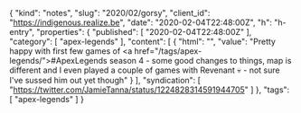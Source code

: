 {
  "kind": "notes",
  "slug": "2020/02/gorsy",
  "client_id": "https://indigenous.realize.be",
  "date": "2020-02-04T22:48:00Z",
  "h": "h-entry",
  "properties": {
    "published": [
      "2020-02-04T22:48:00Z"
    ],
    "category": [
      "apex-legends"
    ],
    "content": [
      {
        "html": "",
        "value": "Pretty happy with first few games of <a href=\"/tags/apex-legends/\">#ApexLegends</a> season 4 - some good changes to things, map is different and I even played a couple of games with Revenant 💀 - not sure I've sussed him out yet though"
      }
    ],
    "syndication": [
      "https://twitter.com/JamieTanna/status/1224828314591944705"
    ]
  },
  "tags": [
    "apex-legends"
  ]
}
